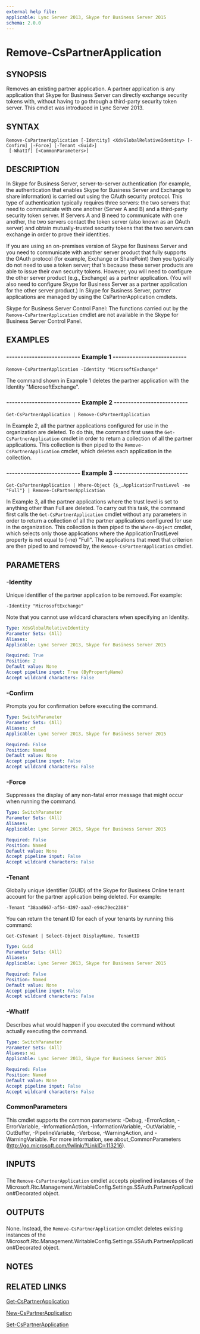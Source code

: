 ```yaml
---
external help file: 
applicable: Lync Server 2013, Skype for Business Server 2015
schema: 2.0.0
---
```


# Remove-CsPartnerApplication

## SYNOPSIS
Removes an existing partner application.
A partner application is any application that Skype for Business Server can directly exchange security tokens with, without having to go through a third-party security token server.
This cmdlet was introduced in Lync Server 2013.


## SYNTAX

```
Remove-CsPartnerApplication [-Identity] <XdsGlobalRelativeIdentity> [-Confirm] [-Force] [-Tenant <Guid>]
 [-WhatIf] [<CommonParameters>]
```

## DESCRIPTION
In Skype for Business Server, server-to-server authentication (for example, the authentication that enables Skype for Business Server and Exchange to share information) is carried out using the OAuth security protocol.
This type of authentication typically requires three servers: the two servers that need to communicate with one another (Server A and B) and a third-party security token server.
If Servers A and B need to communicate with one another, the two servers contact the token server (also known as an OAuth server) and obtain mutually-trusted security tokens that the two servers can exchange in order to prove their identities.

If you are using an on-premises version of Skype for Business Server and you need to communicate with another server product that fully supports the OAuth protocol (for example, Exchange or SharePoint) then you typically do not need to use a token server; that's because these server products are able to issue their own security tokens.
However, you will need to configure the other server product (e.g., Exchange) as a partner application.
(You will also need to configure Skype for Business Server as a partner application for the other server product.) In Skype for Business Server, partner applications are managed by using the CsPartnerApplication cmdlets.

Skype for Business Server Control Panel: The functions carried out by the `Remove-CsPartnerApplication` cmdlet are not available in the Skype for Business Server Control Panel.


## EXAMPLES

### -------------------------- Example 1 --------------------------
```
Remove-CsPartnerApplication -Identity "MicrosoftExchange"
```

The command shown in Example 1 deletes the partner application with the Identity "MicrosoftExchange".


### -------------------------- Example 2 --------------------------
```
Get-CsPartnerApplication | Remove-CsPartnerApplication
```

In Example 2, all the partner applications configured for use in the organization are deleted.
To do this, the command first uses the `Get-CsPartnerApplication` cmdlet in order to return a collection of all the partner applications.
This collection is then piped to the `Remove-CsPartnerApplication` cmdlet, which deletes each application in the collection.


### -------------------------- Example 3 --------------------------
```
Get-CsPartnerApplication | Where-Object {$_.ApplicationTrustLevel -ne "Full"} | Remove-CsPartnerApplication
```

In Example 3, all the partner applications where the trust level is set to anything other than Full are deleted.
To carry out this task, the command first calls the `Get-CsPartnerApplication` cmdlet without any parameters in order to return a collection of all the partner applications configured for use in the organization.
This collection is then piped to the `Where-Object` cmdlet, which selects only those applications where the ApplicationTrustLevel property is not equal to (-ne) "Full".
The applications that meet that criterion are then piped to and removed by, the `Remove-CsPartnerApplication` cmdlet.


## PARAMETERS

### -Identity
Unique identifier of the partner application to be removed.
For example:

`-Identity "MicrosoftExchange"`

Note that you cannot use wildcard characters when specifying an Identity.

```yaml
Type: XdsGlobalRelativeIdentity
Parameter Sets: (All)
Aliases: 
Applicable: Lync Server 2013, Skype for Business Server 2015

Required: True
Position: 2
Default value: None
Accept pipeline input: True (ByPropertyName)
Accept wildcard characters: False
```

### -Confirm
Prompts you for confirmation before executing the command.

```yaml
Type: SwitchParameter
Parameter Sets: (All)
Aliases: cf
Applicable: Lync Server 2013, Skype for Business Server 2015

Required: False
Position: Named
Default value: None
Accept pipeline input: False
Accept wildcard characters: False
```

### -Force
Suppresses the display of any non-fatal error message that might occur when running the command.

```yaml
Type: SwitchParameter
Parameter Sets: (All)
Aliases: 
Applicable: Lync Server 2013, Skype for Business Server 2015

Required: False
Position: Named
Default value: None
Accept pipeline input: False
Accept wildcard characters: False
```

### -Tenant
Globally unique identifier (GUID) of the Skype for Business Online tenant account for the partner application being deleted.
For example:

`-Tenant "38aad667-af54-4397-aaa7-e94c79ec2308"`

You can return the tenant ID for each of your tenants by running this command:

`Get-CsTenant | Select-Object DisplayName, TenantID`


```yaml
Type: Guid
Parameter Sets: (All)
Aliases: 
Applicable: Lync Server 2013, Skype for Business Server 2015

Required: False
Position: Named
Default value: None
Accept pipeline input: False
Accept wildcard characters: False
```

### -WhatIf
Describes what would happen if you executed the command without actually executing the command.

```yaml
Type: SwitchParameter
Parameter Sets: (All)
Aliases: wi
Applicable: Lync Server 2013, Skype for Business Server 2015

Required: False
Position: Named
Default value: None
Accept pipeline input: False
Accept wildcard characters: False
```

### CommonParameters
This cmdlet supports the common parameters: -Debug, -ErrorAction, -ErrorVariable, -InformationAction, -InformationVariable, -OutVariable, -OutBuffer, -PipelineVariable, -Verbose, -WarningAction, and -WarningVariable. For more information, see about_CommonParameters (http://go.microsoft.com/fwlink/?LinkID=113216).

## INPUTS

###  
The `Remove-CsPartnerApplication` cmdlet accepts pipelined instances of the Microsoft.Rtc.Management.WritableConfig.Settings.SSAuth.PartnerApplication#Decorated object.

## OUTPUTS

###  
None.
Instead, the `Remove-CsPartnerApplication` cmdlet deletes existing instances of the Microsoft.Rtc.Management.WritableConfig.Settings.SSAuth.PartnerApplication#Decorated object.

## NOTES

## RELATED LINKS

[Get-CsPartnerApplication]()

[New-CsPartnerApplication]()

[Set-CsPartnerApplication]()
